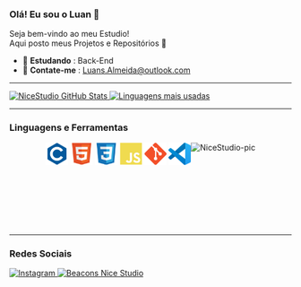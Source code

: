 ### Olá! Eu sou o Luan 👋
Seja bem-vindo ao meu Estudio!  
Aqui posto meus Projetos e Repositórios 🎨

- 🌱 **Estudando** : Back-End
- 💬 **Contate-me** : [Luans.Almeida@outlook.com](mailto:Luans.Almeida@outlook.com)

---

<div style="display: flex; justify-content: space-between;">
  <a href="https://beacons.ai/nice._.studio">
    <img height="140em" src="https://github-readme-stats.vercel.app/api?username=T-NiceStudio-T&count_private=true&theme=graywhite&hide=contribs,prs&show_icons=true" alt="NiceStudio GitHub Stats"/>
    <img height="140em" src="https://github-readme-stats.vercel.app/api/top-langs/?username=T-NiceStudio-T&layout=compact&theme=graywhite" alt="Linguagens mais usadas"/>
  </a>
</div>

---

### Linguagens e Ferramentas
  <div style="display: flex; justify-content: center; align-items: center;">
    <div>
      <img alt="C" height="40" width="40" src="https://github.com/devicons/devicon/blob/master/icons/c/c-plain.svg">
      <img alt="HTML5" height="40" width="40" src="https://github.com/devicons/devicon/blob/master/icons/html5/html5-original.svg">
      <img alt="CSS3" height="40" width="40" src="https://github.com/devicons/devicon/blob/master/icons/css3/css3-original.svg">
      <img alt="JavaScript" height="40" width="40" src="https://github.com/devicons/devicon/blob/master/icons/javascript/javascript-plain.svg">
      <img alt="Git" height="40" width="40" src="https://github.com/devicons/devicon/blob/master/icons/git/git-original.svg">
      <img alt="Visual Studio Code" height="40" width="40" src="https://github.com/devicons/devicon/blob/master/icons/vscode/vscode-original.svg">
        <img align="right" alt="NiceStudio-pic" height="150" src="https://cdn.discordapp.com/attachments/1080580959973417030/1087983644188098610/download20230303031820.png?ex=6719e6ba&is=6718953a&hm=35368d89df8e165bbc452236bda88d3d1fea7de01775ed5951caa943ebe95b87&">
    </div>
  </div>

---

### Redes Sociais
<div align="left">
  <a href="https://instagram.com/nice._.studio" target="_blank">
    <img src="https://img.shields.io/badge/-Instagram-%23E4405F?style=for-the-badge&logo=instagram&logoColor=white" alt="Instagram">
  </a>
  <a href="https://www.beacons.ai/Nice._.Studio" target="_blank">
    <img src="https://img.shields.io/badge/-NiceStudio-lightgrey?style=for-the-badge" alt="Beacons Nice Studio">
  </a>
</div>
